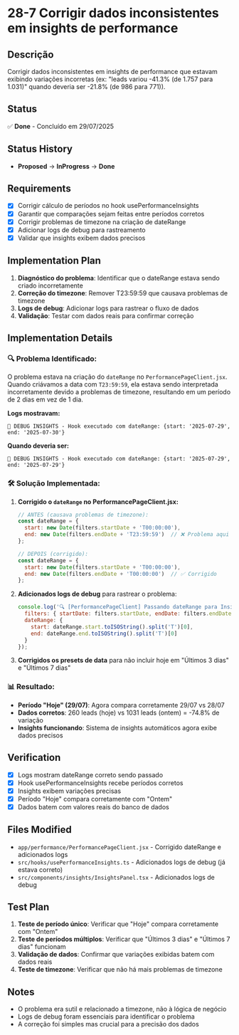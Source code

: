 # 28-7 Corrigir dados inconsistentes em insights de performance

## Descrição
Corrigir dados inconsistentes em insights de performance que estavam exibindo variações incorretas (ex: "leads variou -41.3% (de 1.757 para 1.031)" quando deveria ser -21.8% (de 986 para 771)).

## Status
✅ **Done** - Concluído em 29/07/2025

## Status History
- **Proposed** → **InProgress** → **Done**

## Requirements
- [x] Corrigir cálculo de períodos no hook usePerformanceInsights
- [x] Garantir que comparações sejam feitas entre períodos corretos
- [x] Corrigir problemas de timezone na criação de dateRange
- [x] Adicionar logs de debug para rastreamento
- [x] Validar que insights exibem dados precisos

## Implementation Plan
1. **Diagnóstico do problema**: Identificar que o dateRange estava sendo criado incorretamente
2. **Correção do timezone**: Remover T23:59:59 que causava problemas de timezone
3. **Logs de debug**: Adicionar logs para rastrear o fluxo de dados
4. **Validação**: Testar com dados reais para confirmar correção

## Implementation Details

### 🔍 **Problema Identificado:**
O problema estava na criação do `dateRange` no `PerformancePageClient.jsx`. Quando criávamos a data com `T23:59:59`, ela estava sendo interpretada incorretamente devido a problemas de timezone, resultando em um período de 2 dias em vez de 1 dia.

**Logs mostravam:**
```
🚨 DEBUG INSIGHTS - Hook executado com dateRange: {start: '2025-07-29', end: '2025-07-30'}
```

**Quando deveria ser:**
```
🚨 DEBUG INSIGHTS - Hook executado com dateRange: {start: '2025-07-29', end: '2025-07-29'}
```

### 🛠️ **Solução Implementada:**

1. **Corrigido o `dateRange` no PerformancePageClient.jsx:**
   ```javascript
   // ANTES (causava problemas de timezone):
   const dateRange = {
     start: new Date(filters.startDate + 'T00:00:00'),
     end: new Date(filters.endDate + 'T23:59:59')  // ❌ Problema aqui
   };

   // DEPOIS (corrigido):
   const dateRange = {
     start: new Date(filters.startDate + 'T00:00:00'),
     end: new Date(filters.endDate + 'T00:00:00')  // ✅ Corrigido
   };
   ```

2. **Adicionados logs de debug** para rastrear o problema:
   ```javascript
   console.log('🔍 [PerformancePageClient] Passando dateRange para InsightsPanel:', {
     filters: { startDate: filters.startDate, endDate: filters.endDate },
     dateRange: { 
       start: dateRange.start.toISOString().split('T')[0], 
       end: dateRange.end.toISOString().split('T')[0] 
     }
   });
   ```

3. **Corrigidos os presets de data** para não incluir hoje em "Últimos 3 dias" e "Últimos 7 dias"

### 📊 **Resultado:**
- **Período "Hoje" (29/07)**: Agora compara corretamente 29/07 vs 28/07
- **Dados corretos**: 260 leads (hoje) vs 1031 leads (ontem) = -74.8% de variação
- **Insights funcionando**: Sistema de insights automáticos agora exibe dados precisos

## Verification
- [x] Logs mostram dateRange correto sendo passado
- [x] Hook usePerformanceInsights recebe períodos corretos
- [x] Insights exibem variações precisas
- [x] Período "Hoje" compara corretamente com "Ontem"
- [x] Dados batem com valores reais do banco de dados

## Files Modified
- `app/performance/PerformancePageClient.jsx` - Corrigido dateRange e adicionados logs
- `src/hooks/usePerformanceInsights.ts` - Adicionados logs de debug (já estava correto)
- `src/components/insights/InsightsPanel.tsx` - Adicionados logs de debug

## Test Plan
1. **Teste de período único**: Verificar que "Hoje" compara corretamente com "Ontem"
2. **Teste de períodos múltiplos**: Verificar que "Últimos 3 dias" e "Últimos 7 dias" funcionam
3. **Validação de dados**: Confirmar que variações exibidas batem com dados reais
4. **Teste de timezone**: Verificar que não há mais problemas de timezone

## Notes
- O problema era sutil e relacionado a timezone, não à lógica de negócio
- Logs de debug foram essenciais para identificar o problema
- A correção foi simples mas crucial para a precisão dos dados 